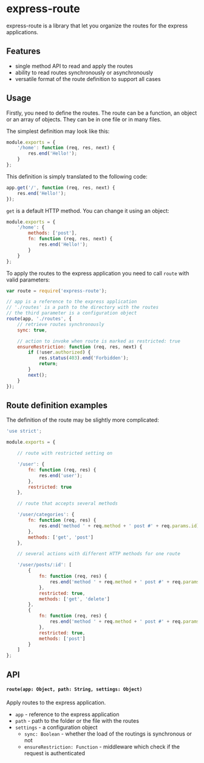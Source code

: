# express-route

express-route is a library that let you organize the routes for the express applications.

## Features

* single method API to read and apply the routes
* ability to read routes synchronously or asynchronously
* versatile format of the route definition to support all cases

## Usage

Firstly, you need to define the routes. The route can be a function, an object or an array of objects. They can be in one file or in many files.

The simplest definition may look like this:

```javascript
module.exports = {
	'/home': function (req, res, next) {
		res.end('Hello!');
	}
};
```

This definition is simply translated to the following code:

```javascript
app.get('/', function (req, res, next) {
	res.end('Hello!');
});
```

`get` is a default HTTP method. You can change it using an object:

```javascript
module.exports = {
	'/home': {
		methods: ['post'],
		fn: function (req, res, next) {
			res.end('Hello!');
		}
	}
};
```

To apply the routes to the express application you need to call `route` with valid parameters:

```javascript
var route = require('express-route');

// app is a reference to the express application
// './routes' is a path to the directory with the routes
// the third parameter is a configuration object
route(app, './routes', {
	// retrieve routes synchronously
	sync: true,

	// action to invoke when route is marked as restricted: true
	ensureRestriction: function (req, res, next) {
		if (!user.authorized) {
			res.status(403).end('Forbidden');
			return;
		}
		next();
	}
});
```

## Route definition examples

The definition of the route may be slightly more complicated:

```javascript
'use strict';

module.exports = {

	// route with restricted setting on

	'/user': {
		fn: function (req, res) {
			res.end('user');
		},
		restricted: true
	},

	// route that accepts several methods

	'/user/categories': {
		fn: function (req, res) {
			res.end('method ' + req.method + ' post #' + req.params.id);
		},
		methods: ['get', 'post']
	},

	// several actions with different HTTP methods for one route

	'/user/posts/:id': [
		{
			fn: function (req, res) {
				res.end('method ' + req.method + ' post #' + req.params.id);
			},
			restricted: true,
			methods: ['get', 'delete']
		},
		{
			fn: function (req, res) {
				res.end('method ' + req.method + ' post #' + req.params.id);
			},
			restricted: true,
			methods: ['post']
		}
	]
};
```

## API

#### **`route(app: Object, path: String, settings: Object)`**

Apply routes to the express application.

* `app` - reference to the express application
* `path` - path to the folder or the file with the routes
* `settings` - a configuration object
	* `sync: Boolean` - whether the load of the routings is synchronous or not
	* `ensureRestriction: Function` - middleware which check if the request is authenticated




